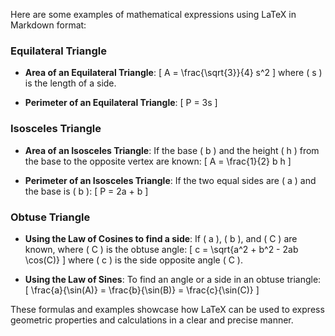 Here are some examples of mathematical expressions using LaTeX in Markdown format:

### Equilateral Triangle
- **Area of an Equilateral Triangle**:
  \[
  A = \frac{\sqrt{3}}{4} s^2
  \]
  where \( s \) is the length of a side.

- **Perimeter of an Equilateral Triangle**:
  \[
  P = 3s
  \]

### Isosceles Triangle
- **Area of an Isosceles Triangle**:
  If the base \( b \) and the height \( h \) from the base to the opposite vertex are known:
  \[
  A = \frac{1}{2} b h
  \]

- **Perimeter of an Isosceles Triangle**:
  If the two equal sides are \( a \) and the base is \( b \):
  \[
  P = 2a + b
  \]

### Obtuse Triangle
- **Using the Law of Cosines to find a side**:
  If \( a \), \( b \), and \( C \) are known, where \( C \) is the obtuse angle:
  \[
  c = \sqrt{a^2 + b^2 - 2ab \cos(C)}
  \]
  where \( c \) is the side opposite angle \( C \).

- **Using the Law of Sines**:
  To find an angle or a side in an obtuse triangle:
  \[
  \frac{a}{\sin(A)} = \frac{b}{\sin(B)} = \frac{c}{\sin(C)}
  \]

These formulas and examples showcase how LaTeX can be used to express geometric properties and calculations in a clear and precise manner.

